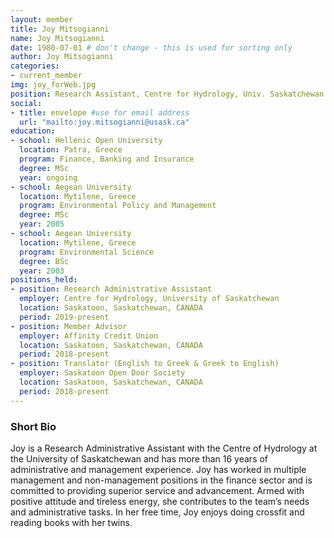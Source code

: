 ```yaml
---
layout: member
title: Joy Mitsogianni
name: Joy Mitsogianni
date: 1980-07-01 # don't change - this is used for sorting only
author: Joy Mitsogianni
categories:
- current_member
img: joy_forWeb.jpg
position: Research Assistant, Centre for Hydrology, Univ. Saskatchewan
social:
- title: envelope #use for email address
  url: "mailto:joy.mitsogianni@usask.ca"
education:
- school: Hellenic Open University
  location: Patra, Greece
  program: Finance, Banking and Insurance
  degree: MSc
  year: ongoing
- school: Aegean University
  location: Mytilene, Greece
  program: Environmental Policy and Management
  degree: MSc
  year: 2005
- school: Aegean University
  location: Mytilene, Greece
  program: Environmental Science
  degree: BSc
  year: 2003
positions_held:
- position: Research Administrative Assistant
  employer: Centre for Hydrology, University of Saskatchewan
  location: Saskatoon, Saskatchewan, CANADA
  period: 2019-present
- position: Member Advisor
  employer: Affinity Credit Union
  location: Saskatoon, Saskatchewan, CANADA
  period: 2018-present
- position: Translator (English to Greek & Greek to English)
  employer: Saskatoon Open Door Society
  location: Saskatoon, Saskatchewan, CANADA
  period: 2018-present
---
```


### Short Bio
Joy is a Research Administrative Assistant with the Centre of Hydrology at the University of Saskatchewan and has more than 16 years of administrative and management experience. Joy has worked in multiple management and non-management positions in the finance sector and is committed to providing superior service and advancement. Armed with positive attitude and tireless energy, she contributes to the team’s needs and administrative tasks. In her free time, Joy enjoys doing crossfit and reading books with her twins.

